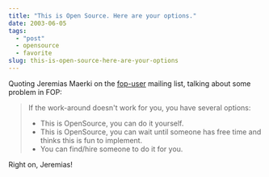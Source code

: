 ```yaml
---
title: "This is Open Source. Here are your options."
date: 2003-06-05
tags: 
  - "post"
  - opensource
  - favorite
slug: this-is-open-source-here-are-your-options
---
```


Quoting Jeremias Maerki on the
[fop-user](https://lists.apache.org/thread/hmmoc1hskswtotg3rqhpk6ohfk54xgw8)
mailing list, talking about some problem in FOP:

> If the work-around doesn't work for you, you have several options:
>
> * This is OpenSource, you can do it yourself.
> * This is OpenSource, you can wait until someone has free time and thinks this is fun to implement.
> * You can find/hire someone to do it for you.

Right on, Jeremias!
